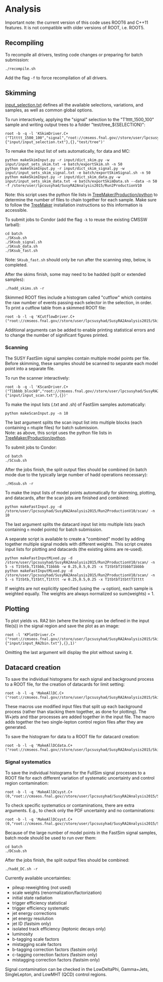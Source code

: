 # Analysis

Important note: the current version of this code uses ROOT6 and C++11 features. It is not compatible with older versions of ROOT, i.e. ROOT5.

## Recompiling

To recompile all drivers, testing code changes or preparing for batch submission:
```
./recompile.sh
```
Add the flag `-f` to force recompilation of all drivers.

## Skimming

[input\_selection.txt](input/input\_selection.txt) defines all the available selections, variations, and samples, as well as common global options.

To run interactively, applying the "signal" selection to the "T1tttt\_1500\_100" sample and writing output trees to a folder "test/tree\_${SELECTION}":
```
root -b -q -l 'KSkimDriver.C+("T1tttt_1500_100","signal","root://cmseos.fnal.gov//store/user/lpcsusyhad/SusyRA2Analysis2015/Run2ProductionV10",{"input/input_selection.txt"},{},"test/tree")'
```

To remake the input list of sets automatically, for data and MC:
```
python makeSkimInput.py -r input/dict_skim.py -w input/input_sets_skim.txt -e batch/exportSkim.sh -n 50
python makeSkimInput.py -r input/dict_skim_signal.py -w input/input_sets_skim_signal.txt -e batch/exportSkimSignal.sh -n 50
python makeSkimInput.py -r input/dict_skim_data.py -w input/input_sets_skim_data.txt -e batch/exportSkimData.sh --data -n 50 -f /store/user/lpcsusyhad/SusyRA2Analysis2015/Run2ProductionV10
```
Note: this script uses the python file lists in [TreeMaker/Production/python](https://github.com/TreeMaker/TreeMaker/tree/Run2/Production/python) to determine the number of files to chain together for each sample. Make sure to follow the [TreeMaker](https://github.com/TreeMaker/TreeMaker) installation instructions so this information is accessible.

To submit jobs to Condor (add the flag `-k` to reuse the existing CMSSW tarball):
```
cd batch
./SKsub.sh
./SKsub_signal.sh
./SKsub_data.sh
./SKsub_fast.sh
```
Note: `SKsub_fast.sh` should only be run after the scanning step, below, is completed.

After the skims finish, some may need to be hadded (split or extended samples):
```
./hadd_skims.sh -r
```

<a name="cutflow"></a>Skimmed ROOT files include a histogram called "cutflow" which contains the raw number of events passing each selector in the selection, in order. To print a cutflow table from a skimmed ROOT file:
```
root -b -l -q 'KCutflowDriver.C+("root://cmseos.fnal.gov//store/user/lpcsusyhad/SusyRA2Analysis2015/Skims/Run2ProductionV10/tree_signal/tree_T1tttt_1500_100.root")'
```
Additional arguments can be added to enable printing statistical errors and to change the number of significant figures printed.

### Scanning

The SUSY FastSim signal samples contain multiple model points per file. Before skimming, these samples should be scanned to separate each model point into a separate file.

To run the scanner interactively:
```
root -b -q -l 'KScanDriver.C+("T1bbbb_block0","root://cmseos.fnal.gov//store/user/lpcsusyhad/SusyRA2Analysis2015/Run2ProductionV10",{"input/input_scan.txt"},{})'
```

To make the input lists (.txt and .sh) of FastSim samples automatically:
```
python makeScanInput.py -n 10
```
The last argument splits the scan input list into multiple blocks (each containing `n` ntuple files) for batch submission.  
Note: as above, this script uses the python file lists in [TreeMaker/Production/python](https://github.com/TreeMaker/TreeMaker/tree/Run2/Production/python).

To submit jobs to Condor:
```
cd batch
./SCsub.sh
```

After the jobs finish, the split output files should be combined (in batch mode due to the typically large number of hadd operations necessary):
```
./HSsub.sh -r
```

To make the input lists of model points automatically for skimming, plotting, and datacards, after the scan jobs are finished and combined:
```
python makeFastInput.py -d /store/user/lpcsusyhad/SusyRA2Analysis2015/Run2ProductionV10/scan/ -n 10
```
The last argument splits the datacard input list into multiple lists (each containing `n` model points) for batch submission.

<a name="combined"></a>A separate script is available to create a "combined" model by adding together multiple signal models with different weights.
This script creates input lists for plotting and datacards (the existing skims are re-used).
```
python makeFastInputMixed.py -d /store/user/lpcsusyhad/SusyRA2Analysis2015/Run2ProductionV10/scan/ -n 5 -s T1tbtb,T1tbbb,T1bbbb -w 0.25,0.5,0.25 -x T1tbtbT1tbbbT1bbbb
python makeFastInputMixed.py -d /store/user/lpcsusyhad/SusyRA2Analysis2015/Run2ProductionV10/scan/ -n 5 -s T1tbtb,T1tbtt,T1tttt -w 0.25,0.5,0.25 -x T1tbtbT1tbttT1tttt
```
If weights are not explicitly specified (using the `-w` option), each sample is weighted equally. The weights are always normalized so sum(weights) = 1.

## Plotting

To plot yields vs. RA2 bin (where the binning can be defined in the input file(s)) in the signal region and save the plot as an image:
```
root -l 'KPlotDriver.C+("root://cmseos.fnal.gov//store/user/lpcsusyhad/SusyRA2Analysis2015/Skims/Run2ProductionV10/tree_signal",{"input/input_RA2bin.txt"},{},1)'
```
Omitting the last argument will display the plot without saving it.

## Datacard creation

To save the individual histograms for each signal and background process to a ROOT file, for the creation of datacards for limit setting:
```
root -b -l -q 'MakeAllDC.C+("root://cmseos.fnal.gov//store/user/lpcsusyhad/SusyRA2Analysis2015/Skims/Run2ProductionV10")'
```
These macros use modified input files that split up each background process (rather than stacking them together, as done for plotting).
The W+jets and ttbar processes are added together in the input file. The macro adds together the two single-lepton control region files
after they are generated.

To save the histogram for data to a ROOT file for datacard creation:
```
root -b -l -q 'MakeAllDCdata.C+("root://cmseos.fnal.gov//store/user/lpcsusyhad/SusyRA2Analysis2015/Skims/Run2ProductionV10","signal")'
```

### Signal systematics

To save the individual histograms for the FullSim signal processes to a ROOT file for each different variation of systematic uncertainty and control region contamination:
```
root -b -l -q 'MakeAllDCsyst.C+(0,"root://cmseos.fnal.gov//store/user/lpcsusyhad/SusyRA2Analysis2015/Skims/Run2ProductionV10")'
```

To check specific systematics or contaminations, there are extra arguments. E.g., to check only the PDF uncertainty and no contaminations:
```
root -b -l -q 'MakeAllDCsyst.C+(0,"root://cmseos.fnal.gov//store/user/lpcsusyhad/SusyRA2Analysis2015/Skims/Run2ProductionV10","pdfunc","")'
```

Because of the large number of model points in the FastSim signal samples, batch mode should be used to run over them:
```
cd batch
./DCsub.sh
```

After the jobs finish, the split output files should be combined:
```
./hadd_DC.sh -r
```

Currently available uncertainties:
* pileup reweighting (not used)
* scale weights (renormalization/factorization)
* initial state radiation
* trigger efficiency statistical
* trigger efficiency systematic
* jet energy corrections
* jet energy resolution
* jet ID (fastsim only)
* isolated track efficiency (leptonic decays only)
* luminosity
* b-tagging scale factors
* mistagging scale factors
* b-tagging correction factors (fastsim only)
* c-tagging correction factors (fastsim only)
* mistagging correction factors (fastsim only)

Signal contamination can be checked in the LowDeltaPhi, Gamma+Jets, SingleLepton, and LowMHT (QCD) control regions.
